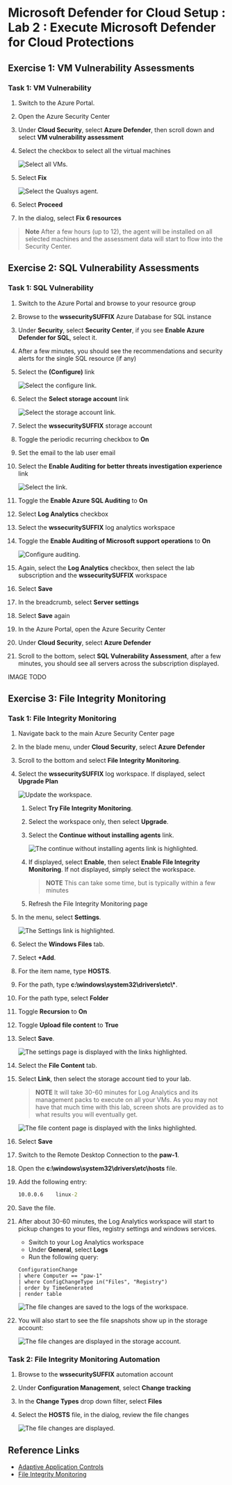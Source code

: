 # Microsoft Defender for Cloud Setup : Lab 2 : Execute Microsoft Defender for Cloud Protections

## Exercise 1: VM Vulnerability Assessments

### Task 1: VM Vulnerability

1. Switch to the Azure Portal.

2. Open the Azure Security Center

3. Under **Cloud Security**, select **Azure Defender**, then scroll down and select **VM vulnerability assessment**

4. Select the checkbox to select all the virtual machines

    ![Select all VMs.](./media/vm_vulnerability_vms.png "Select all VMs")

5. Select **Fix**

    ![Select the Qualsys agent.](./media/vm_vulnerability_agent.png "Select the Qualsys agent")

6. Select **Proceed**

7. In the dialog, select **Fix 6 resources**

  > **Note** After a few hours (up to 12), the agent will be installed on all selected machines and the assessment data will start to flow into the Security Center.

## Exercise 2: SQL Vulnerability Assessments

### Task 1: SQL Vulnerability

1. Switch to the Azure Portal and browse to your resource group

2. Browse to the **wssecuritySUFFIX** Azure Database for SQL instance

3. Under **Security**, select **Security Center**, if you see **Enable Azure Defender for SQL**, select it.

4. After a few minutes, you should see the recommendations and security alerts for the single SQL resource (if any)

5. Select the **(Configure)** link

    ![Select the configure link.](./media/sql_vulnerability_configure.png "Select the configure link")

6. Select the **Select storage account** link
  
    ![Select the storage account link.](./media/sql_vulnerability_storage_account.png "Select the storage account link")

7. Select the **wssecuritySUFFIX** storage account

8. Toggle the periodic recurring checkbox to **On**

9. Set the email to the lab user email

10. Select the **Enable Auditing for better threats investigation experience** link

    ![Select the link.](./media/sql_vulnerability_storage_auditing.png "Select the link")

11. Toggle the **Enable Azure SQL Auditing** to **On**

12. Select **Log Analytics** checkbox

13. Select the **wssecuritySUFFIX** log analytics workspace

14. Toggle the **Enable Auditing of Microsoft support operations** to **On**

    ![Configure auditing.](./media/sql_vulnerability_storage_auditing_config.png "Configure auditing")

15. Again, select the **Log Analytics** checkbox, then select the lab subscription and the **wssecuritySUFFIX** workspace

16. Select **Save**

17. In the breadcrumb, select **Server settings**

18. Select **Save** again

19. In the Azure Portal, open the Azure Security Center

20. Under **Cloud Security**, select **Azure Defender**

21. Scroll to the bottom, select **SQL Vulnerability Assessment**, after a few minutes, you should see all servers across the subscription displayed.

IMAGE TODO

## Exercise 3: File Integrity Monitoring

### Task 1: File Integrity Monitoring

1. Navigate back to the main Azure Security Center page

2. In the blade menu, under **Cloud Security**, select **Azure Defender**

3. Scroll to the bottom and select **File Integrity Monitoring**.

4. Select the **wssecuritySUFFIX** log workspace. If displayed, select **Upgrade Plan**

   ![Update the workspace.](./media/securitycenter-fileintegrity-upgrade.png "Upgrade the workspace")

   1. Select **Try File Integrity Monitoring**.

   2. Select the workspace only, then select **Upgrade**.

   3. Select the **Continue without installing agents** link.

      ![The continue without installing agents link is highlighted.](./media/fileintegrity-enable.png "Select the continue without installing agents link")

   4. If displayed, select **Enable**, then select **Enable File Integrity Monitoring**. If not displayed, simply select the workspace.

      > **NOTE** This can take some time, but is typically within a few minutes

   5. Refresh the File Integrity Monitoring page
  
5. In the menu, select **Settings**.

    ![The Settings link is highlighted.](./media/fileintegrity-settings.png "Select the settings link")

6. Select the **Windows Files** tab.
7. Select **+Add**.
8. For the item name, type **HOSTS**.
9. For the path, type **c:\windows\system32\drivers\etc\\\***.
10. For the path type, select **Folder**
11. Toggle **Recursion** to **On**
12. Toggle **Upload file content** to **True**
13. Select **Save**.

    ![The settings page is displayed with the links highlighted.](./media/fileintegrity-addentry.png "Add a new file integrity monitoring item")

14. Select the **File Content** tab.
15. Select **Link**, then select the storage account tied to your lab.

    > **NOTE** It will take 30-60 minutes for Log Analytics and its management packs to execute on all your VMs. As you may not have that much time with this lab, screen shots are provided as to what results you will eventually get.

    ![The file content page is displayed with the links highlighted.](./media/fileintegrity-filecontent.png "Link a storage account for file changes")

16. Select **Save**
17. Switch to the Remote Desktop Connection to the **paw-1**.
18. Open the **c:\windows\system32\drivers\etc\hosts** file.
19. Add the following entry:

    ```cmd
    10.0.0.6    linux-2
    ```

20. Save the file.
21. After about 30-60 minutes, the Log Analytics workspace will start to pickup changes to your files, registry settings and windows services.
    - Switch to your Log Analytics workspace
    - Under **General**, select **Logs**
    - Run the following query:

    ```output
    ConfigurationChange
    | where Computer == "paw-1"
    | where ConfigChangeType in("Files", "Registry")
    | order by TimeGenerated
    | render table
    ```

    ![The file changes are saved to the logs of the workspace.](./media/fileintegrity-logchanges.png "Review the file change logs for the paw-1 machine in the log analytics workspace")

22. You will also start to see the file snapshots show up in the storage account:

    ![The file changes are displayed in the storage account.](./media/fileintegrity-snapshots.png "The file changes are displayed in the storage account")

### Task 2: File Integrity Monitoring Automation

1. Browse to the **wssecuritySUFFIX** automation account
2. Under **Configuration Management**, select **Change tracking**
3. In the **Change Types** drop down filter, select **Files**
4. Select the **HOSTS** file, in the dialog, review the file changes

    ![The file changes are displayed.](./media/automation_change_tracking_hosts_change.png "The file changes are displayed.")

## Reference Links

- [Adaptive Application Controls](https://docs.microsoft.com/en-us/azure/security-center/security-center-adaptive-application)
- [File Integrity Monitoring](https://docs.microsoft.com/en-us/azure/security-center/security-center-file-integrity-monitoring)
